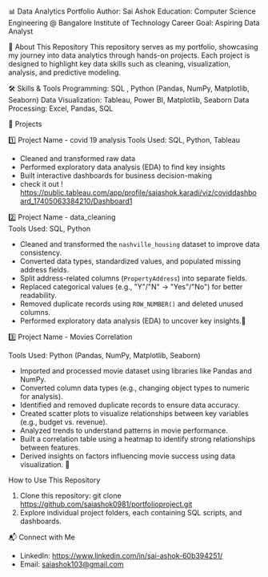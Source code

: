 📊 Data Analytics Portfolio
Author: Sai Ashok
Education: Computer Science Engineering @ Bangalore Institute of Technology
Career Goal: Aspiring Data Analyst

📌 About This Repository
This repository serves as my portfolio, showcasing my journey into data analytics through hands-on projects. Each project is designed to highlight key data skills such as cleaning, visualization, analysis, and predictive modeling.

🛠️ Skills & Tools
Programming:  SQL , Python (Pandas, NumPy, Matplotlib, Seaborn)
Data Visualization: Tableau, Power BI, Matplotlib, Seaborn
Data Processing: Excel, Pandas, SQL

📂 Projects

1️⃣ Project Name - covid 19 analysis
Tools Used: SQL, Python, Tableau

* Cleaned and transformed raw data
* Performed exploratory data analysis (EDA) to find key insights
* Built interactive dashboards for business decision-making
* check it out ! https://public.tableau.com/app/profile/saiashok.karadi/viz/coviddashboard_17405063384210/Dashboard1

2️⃣ Project Name - data_cleaning  
Tools Used: SQL, Python  

* Cleaned and transformed the `nashville_housing` dataset to improve data consistency.  
* Converted data types, standardized values, and populated missing address fields.
* Split address-related columns (`PropertyAddress`) into separate fields.
* Replaced categorical values (e.g., "Y"/"N" → "Yes"/"No") for better readability.
* Removed duplicate records using `ROW_NUMBER()` and deleted unused columns.
* Performed exploratory data analysis (EDA) to uncover key insights.🚀

3️⃣ Project Name - Movies Correlation

Tools Used: Python (Pandas, NumPy, Matplotlib, Seaborn)  

- Imported and processed movie dataset using libraries like Pandas and NumPy.  
- Converted column data types (e.g., changing object types to numeric for analysis).  
- Identified and removed duplicate records to ensure data accuracy.  
- Created scatter plots to visualize relationships between key variables (e.g., budget vs. revenue).  
- Analyzed trends to understand patterns in movie performance.  
- Built a correlation table using a heatmap to identify strong relationships between features.  
- Derived insights on factors influencing movie success using data visualization. 🚀


How to Use This Repository
1) Clone this repository: git clone https://github.com/saiashok0981/portfolioproject.git
2) Explore individual project folders, each containing SQL scripts, and dashboards.


📬 Connect with Me
* LinkedIn: https://www.linkedin.com/in/sai-ashok-60b394251/
* Email: saiashok103@gmail.com
